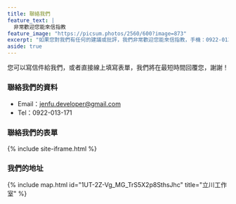 ```yaml
---
title: 聯絡我們
feature_text: |
  非常歡迎您能來信指教
feature_image: "https://picsum.photos/2560/600?image=873"
excerpt: "如果您對我們有任何的建議或批評，我們非常歡迎您能來信指教，手機：0922-013-171。我們將用心聆聽，並以最快的速度回應給您，謝謝。"
aside: true
---
```


您可以寫信件給我們，或者直接線上填寫表單，我們將在最短時間回覆您，謝謝！

### 聯絡我們的資料
 - Email：jenfu.developer@gmail.com
 - Tel：0922-013-171

### 聯絡我們的表單

{% include site-iframe.html %}

### 我們的地址

{% include map.html id="1UT-2Z-Vg_MG_TrS5X2p8SthsJhc" title="立川工作室" %}

